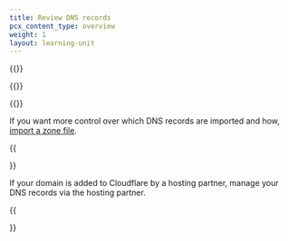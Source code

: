 ```yaml
---
title: Review DNS records
pcx_content_type: overview
weight: 1
layout: learning-unit
---
```


{{<render file="_dns-scan-intro.md" productFolder="dns">}} <br />

{{<render file="_dns-scan-note.md" productFolder="dns">}}

{{<render file="_dns-scan-procedure.md" productFolder="dns">}}

If you want more control over which DNS records are imported and how, [import a zone file](/dns/manage-dns-records/how-to/import-and-export/#import-records).

{{<Aside type="note">}}

If your domain is added to Cloudflare by a hosting partner, manage your DNS records via the hosting partner.

{{</Aside>}}